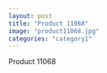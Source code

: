 ```yaml
---
layout: post
title: "Product 11068"
image: "product11068.jpg"
categories: "category1"
---
```

Product 11068
